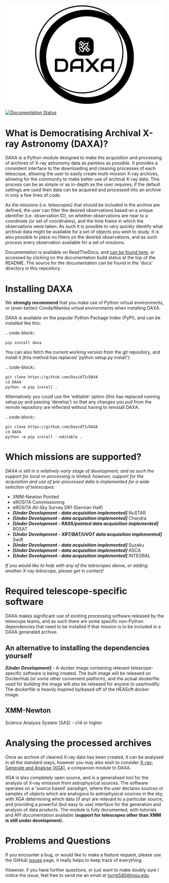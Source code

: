 <p align="center">
    <img src="https://raw.githubusercontent.com/DavidT3/DAXA/master/daxa/files/daxa-high-resolution-logo-black-on-white-background.png" width="500">
</p>

[![Documentation Status](https://readthedocs.org/projects/daxa/badge/?version=latest)](https://daxa.readthedocs.io/en/latest/?badge=latest)

# What is Democratising Archival X-ray Astronomy (DAXA)?

DAXA is a Python module designed to make the acquisition and processing of archives of X-ray astronomy data as
painless as possible. It provides a consistent interface to the downloading and cleaning processes of each telescope, 
allowing the user to easily create multi-mission X-ray archives, allowing for the community to make better use of
archival X-ray data. This process can be as simple or as in-depth as the user requires; if the default settings are 
used then data can be acquired and processed into an archive in only a few lines of code.

As the missions (i.e. telescopes) that should be included in the archive are defined, the user can filter the desired
observations based on a unique identifier (i.e. observation ID), on whether observations are near to a coordinate (or 
set of coordinates), and the time frame in which the observations were taken. As such it is possible to very quickly
identify what archival data might be available for a set of objects you wish to study. It is also possible to place
no filters on the desired observations, and as such process every observation available for a set of missions. 

Documentation is available on ReadTheDocs, and [can be found here](https://daxa.readthedocs.io), or
accessed by clicking on the documentation build status at the top of the README. The source for the documentation can
be found in the 'docs' directory in this repository.

# Installing DAXA

We **strongly recommend** that you make use of Python virtual environments, or (even better) Conda/Mamba virtual environments when installing DAXA.

DAXA is available on the popular Python Package Index (PyPI), and can be installed like this:

.. code-block::

    pip install daxa

You can also fetch the current working version from the git repository, and install it (this method has replaced 'python setup.py install'):

.. code-block::

    git clone https://github.com/DavidT3/DAXA
    cd DAXA
    python -m pip install .

Alternatively you could use the 'editable' option (this has replaced running setup.py and passing 'develop') so that any changes you pull from the remote repository are reflected without having to reinstall DAXA.

.. code-block::

    git clone https://github.com/DavidT3/DAXA
    cd DAXA
    python -m pip install --editable .

# Which missions are supported?

_DAXA is still in a relatively early stage of development, and as such the support for local re-processing is 
limited; however, support for the acquisition and use of pre-processed data is implemented for a wide selection 
of telescopes:_ 

* XMM-Newton Pointed
* eROSITA Commissioning
* eROSITA All-Sky Survey DR1 (German Half)
* **_[Under Development - data acquisition implemented]_** NuSTAR
* **_[Under Development - data acquisition implemented]_** Chandra
* **_[Under Development - RASS/pointed data acquisition implemented]_** ROSAT
* **_[Under Development - XRT/BAT/UVOT data acquisition implemented]_** Swift
* **_[Under Development - data acquisition implemented]_** Suzaku
* **_[Under Development - data acquisition implemented]_** ASCA
* **_[Under Development - data acquisition implemented]_** INTEGRAL

_If you would like to help with any of the telescopes above, or adding another X-ray telescope, please get in contact!_

# Required telescope-specific software

DAXA makes significant use of existing processing software released by the telescope teams, and as such there are some
specific non-Python dependencies that need to be installed if that mission is to be included in a DAXA generated archive.

## An alternative to installing the dependencies yourself

**_[Under Development]_** - A docker image containing relevant telescope-specific software is being created. The 
built image will be released on DockerHub (or some other convenient platform), and the actual dockerfile used for
building the image will also be released for anyone to use/modify. The dockerfile is heavily inspired by/based off of 
the HEASoft docker image.

## XMM-Newton
Science Analysis System (SAS) - v14 or higher

## 

# Analysing the processed archives
Once an archive of cleaned X-ray data has been created, it can be analysed in all the standard ways, however you may
also wish to consider [X-ray: Generate and Analyse (XGA)](https://github.com/DavidT3/XGA), a companion module to DAXA.

XGA is also completely open source, and is a generalised tool for the analysis of X-ray emission from astrophysical 
sources. The software operates on a 'source based' paradigm, where the user declares sources or samples of objects
which are analogous to astrophysical sources in the sky, with XGA determining which data (if any) are relevant to a 
particular source, and providing a powerful (but easy to use) interface for the generation and analysis of data 
products. The module is fully documented, with tutorials and API documentation available (**support for telescopes 
other than XMM is still under development**).

# Problems and Questions
If you encounter a bug, or would like to make a feature request, please use the GitHub
[issues](https://github.com/DavidT3/DAXA/issues) page, it really helps to keep track of everything.

However, if you have further questions, or just want to make doubly sure I notice the issue, feel free to send
me an email at turne540@msu.edu





